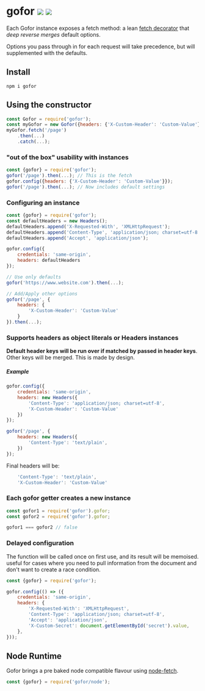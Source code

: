 # gofor [![](https://img.shields.io/npm/v/gofor.svg)](https://www.npmjs.com/package/gofor) [![](https://img.shields.io/circleci/project/github/fiverr/gofor.svg)](https://circleci.com/gh/fiverr/gofor)

Each Gofor instance exposes a fetch method: a lean [fetch decorator](https://developer.mozilla.org/en/docs/Web/API/Fetch_API) that *deep reverse merges* default options.

Options you pass through in for each request will take precedence, but will supplemented with the defaults.

## Install
```
npm i gofor
```

## Using the constructor
```js
const Gofor = require('gofor');
const myGofor = new Gofor({headers: {'X-Custom-Header': 'Custom-Value'}});
myGofor.fetch('/page')
    .then(...)
    .catch(...);
```

### "out of the box" usability with instances
```js
const {gofor} = require('gofor');
gofor('/page').then(...); // This is the fetch
gofor.config({headers: {'X-Custom-Header': 'Custom-Value'}});
gofor('/page').then(...); // Now includes default settings
```

### Configuring an instance
```javascript
const {gofor} = require('gofor');
const defaultHeaders = new Headers();
defaultHeaders.append('X-Requested-With', 'XMLHttpRequest');
defaultHeaders.append('Content-Type', 'application/json; charset=utf-8');
defaultHeaders.append('Accept', 'application/json');

gofor.config({
    credentials: 'same-origin',
    headers: defaultHeaders
});

// Use only defaults
gofor('https://www.website.com').then(...);

// Add/Apply other options
gofor('/page', {
    headers: {
        'X-Custom-Header': 'Custom-Value'
    }
}).then(...);
```

### Supports headers as object literals or Headers instances
**Default header keys will be run over if matched by passed in header keys**. Other keys will be merged. This is made by design.

##### Example
```js
gofor.config({
    credentials: 'same-origin',
    headers: new Headers({
        'Content-Type': 'application/json; charset=utf-8',
        'X-Custom-Header': 'Custom-Value'
    })
});

gofor('/page', {
    headers: new Headers({
        'Content-Type': 'text/plain',
    })
});
```
Final headers will be:
```js
    'Content-Type': 'text/plain',
    'X-Custom-Header': 'Custom-Value'
```

### Each gofor getter creates a new instance
```js
const gofor1 = require('gofor').gofor;
const gofor2 = require('gofor').gofor;

gofor1 === gofor2 // false
```

### Delayed configuration
The function will be called once on first use, and its result will be memoised. useful for cases where you need to pull information from the document and don't want to create a race condition.

```js
const {gofor} = require('gofor');

gofor.config(() => ({
    credentials: 'same-origin',
    headers: {
        'X-Requested-With': 'XMLHttpRequest',
        'Content-Type': 'application/json; charset=utf-8',
        'Accept': 'application/json',
        'X-Custom-Secret': document.getElementById('secret').value,
    },
}));
```

## Node Runtime
Gofor brings a pre baked node compatible flavour using [node-fetch](https://www.npmjs.com/package/node-fetch).
```js
const {gofor} = require('gofor/node');
```
